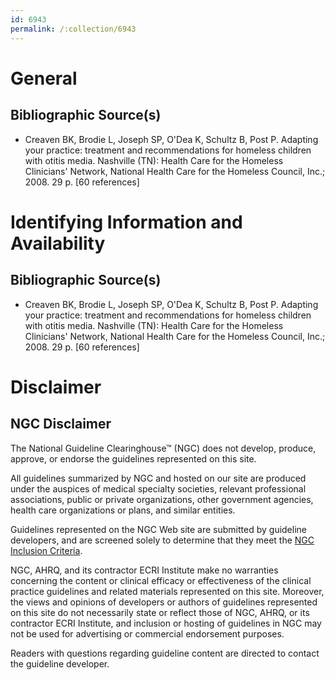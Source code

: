 ```yaml
---
id: 6943
permalink: /:collection/6943
---
```


# General

## Bibliographic Source(s)

- Creaven BK, Brodie L, Joseph SP, O'Dea K, Schultz B, Post P. Adapting your practice: treatment and recommendations for homeless children with otitis media. Nashville (TN): Health Care for the Homeless Clinicians' Network, National Health Care for the Homeless Council, Inc.; 2008. 29 p. [60 references]

# Identifying Information and Availability

## Bibliographic Source(s)

- Creaven BK, Brodie L, Joseph SP, O'Dea K, Schultz B, Post P. Adapting your practice: treatment and recommendations for homeless children with otitis media. Nashville (TN): Health Care for the Homeless Clinicians' Network, National Health Care for the Homeless Council, Inc.; 2008. 29 p. [60 references]

# Disclaimer

## NGC Disclaimer

The National Guideline Clearinghouse™ (NGC) does not develop, produce, approve, or endorse the guidelines represented on this site.

All guidelines summarized by NGC and hosted on our site are produced under the auspices of medical specialty societies, relevant professional associations, public or private organizations, other government agencies, health care organizations or plans, and similar entities.

Guidelines represented on the NGC Web site are submitted by guideline developers, and are screened solely to determine that they meet the [NGC Inclusion Criteria](/help-and-about/summaries/inclusion-criteria).

NGC, AHRQ, and its contractor ECRI Institute make no warranties concerning the content or clinical efficacy or effectiveness of the clinical practice guidelines and related materials represented on this site. Moreover, the views and opinions of developers or authors of guidelines represented on this site do not necessarily state or reflect those of NGC, AHRQ, or its contractor ECRI Institute, and inclusion or hosting of guidelines in NGC may not be used for advertising or commercial endorsement purposes.

Readers with questions regarding guideline content are directed to contact the guideline developer.

